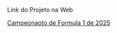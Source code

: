 Link do Projeto na Web

<a href="https://f1-2025.netlify.app/" target="_blank">Campeonaoto de Formula 1 de 2025</a>
